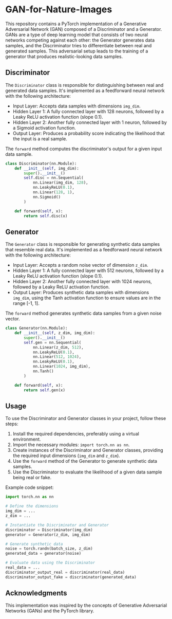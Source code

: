 # GAN-for-Nature-Images
This repository contains a PyTorch implementation of a Generative Adversarial Network (GAN) composed of a Discriminator and a Generator. GANs are a type of deep learning model that consists of two neural networks competing against each other: the Generator generates data samples, and the Discriminator tries to differentiate between real and generated samples. This adversarial setup leads to the training of a generator that produces realistic-looking data samples.

## Discriminator

The `Discriminator` class is responsible for distinguishing between real and generated data samples. It's implemented as a feedforward neural network with the following architecture:

- Input Layer: Accepts data samples with dimensions `img_dim`.
- Hidden Layer 1: A fully connected layer with 128 neurons, followed by a Leaky ReLU activation function (slope 0.1).
- Hidden Layer 2: Another fully connected layer with 1 neuron, followed by a Sigmoid activation function.
- Output Layer: Produces a probability score indicating the likelihood that the input is a real sample.

The `forward` method computes the discriminator's output for a given input data sample.

```python
class Discriminator(nn.Module):
    def __init__(self, img_dim):
        super().__init__()
        self.disc = nn.Sequential(
            nn.Linear(img_dim, 128),
            nn.LeakyReLU(0.1),
            nn.Linear(128, 1),
            nn.Sigmoid()
        )

    def forward(self, x):
        return self.disc(x)
```

## Generator

The `Generator` class is responsible for generating synthetic data samples that resemble real data. It's implemented as a feedforward neural network with the following architecture:


- Input Layer: Accepts a random noise vector of dimension `z_dim`.
- Hidden Layer 1: A fully connected layer with 512 neurons, followed by a Leaky ReLU activation function (slope 0.1).
- Hidden Layer 2: Another fully connected layer with 1024 neurons, followed by a Leaky ReLU activation function.
- Output Layer: Produces synthetic data samples with dimensions `img_dim`, using the Tanh activation function to ensure values are in the range [-1, 1].

The `forward` method generates synthetic data samples from a given noise vector.

```python
class Generator(nn.Module):
    def __init__(self, z_dim, img_dim):
        super().__init__()
        self.gen = nn.Sequential(
            nn.Linear(z_dim, 512),
            nn.LeakyReLU(0.1),
            nn.Linear(512, 1024),
            nn.LeakyReLU(0.1),
            nn.Linear(1024, img_dim),
            nn.Tanh() 
        )

    def forward(self, x):
        return self.gen(x)

```
## Usage

To use the Discriminator and Generator classes in your project, follow these steps:

1. Install the required dependencies, preferably using a virtual environment.
2. Import the necessary modules: `import torch.nn as nn`.
3. Create instances of the Discriminator and Generator classes, providing the required input dimensions (`img_dim` and `z_dim`).
4. Use the `forward` method of the Generator to generate synthetic data samples.
5. Use the Discriminator to evaluate the likelihood of a given data sample being real or fake.

Example code snippet:

```python
import torch.nn as nn

# Define the dimensions
img_dim = ...
z_dim = ...

# Instantiate the Discriminator and Generator
discriminator = Discriminator(img_dim)
generator = Generator(z_dim, img_dim)

# Generate synthetic data
noise = torch.randn(batch_size, z_dim)
generated_data = generator(noise)

# Evaluate data using the Discriminator
real_data = ...
discriminator_output_real = discriminator(real_data)
discriminator_output_fake = discriminator(generated_data)
```

## Acknowledgments

This implementation was inspired by the concepts of Generative Adversarial Networks (GANs) and the PyTorch library.

